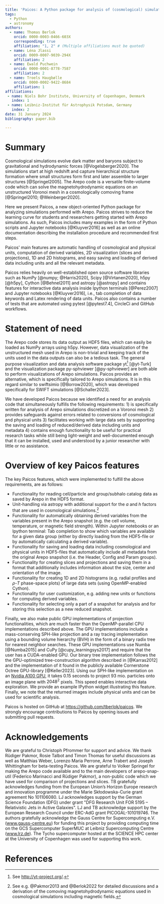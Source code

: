 ```yaml
---
title: 'Paicos: A Python package for analysis of (cosmological) simulations performed with Arepo'
tags:
  - Python
  - astronomy
authors:
  - name: Thomas Berlok
    orcid: 0000-0003-0466-603X
    corresponding: true
    affiliation: "1, 2" # (Multiple affiliations must be quoted)
  - name: Léna Jlassi
    orcid: 0009-0007-9039-294X
    affiliation: 2
  - name: Ewald Puchwein
    orcid: 0000-0001-8778-7587
    affiliation: 2
  - name: Troels Haugbølle
    orcid: 0000-0002-9422-8684
    affiliation: 1
affiliations:
 - name: Niels Bohr Institute, University of Copenhagen, Denmark
   index: 1
 - name: Leibniz-Institut für Astrophysik Potsdam, Germany
   index: 2
date: 31 January 2024
bibliography: paper.bib

---
```


# Summary

Cosmological simulations evolve dark matter and baryons subject to
gravitational and hydrodynamic forces [@Vogelsberger2020]. The simulations
start at high redshift and capture hierarchical structure formation where
small structures form first and later assemble to larger structures
[@Springel2005]. The Arepo code is a versatile finite-volume code which can
solve the magnetohydrodynamic equations on an unstructured Voronoi mesh in a
cosmologically comoving frame [@Springel2010; @Weinberger2020].

Here we present Paicos, a new object-oriented Python package for analyzing
simulations performed with Arepo. Paicos strives to reduce the learning curve
for students and researchers getting started with Arepo simulations. As such,
Paicos includes many examples in the form of Python scripts and Jupyter
notebooks [@Kluyver2016] as well as an online documentation describing
the installation procedure and recommended first steps.

Paicos' main features are automatic handling of cosmological
and physical units, computation of
derived variables, 2D visualization (slices and projections),
1D and 2D histograms, and easy
saving and loading of derived data including units and all the relevant
metadata.

Paicos relies heavily on well-established open source software libraries such
as NumPy [@numpy; @Harris2020], Scipy [@Virtanen2020], h5py [@h5py], Cython
[@Behnel2011] and astropy [@astropy] and contains features for interactive
data analysis inside Ipython terminals [@Perez2007] and Jupyter notebooks
[@Kluyver2016], i.e., tab completion of data keywords and Latex rendering of
data units. Paicos also contains a number of tests that are automated using
pytest [@pytest7.4], CircleCi and GitHub workflows.

# Statement of need

The Arepo code stores its data output as HDF5 files, which can easily be loaded
as NumPy arrays using h5py. However, data visualization of the unstructured mesh
used in Arepo is non-trivial and keeping track of the units used in the data
outputs can also be a tedious task. The general purpose visualization and data analysis
software package yt[^yt] [@yt-Turk] and the visualization
package py-sphviewer [@py-sphviewer] are both able to perform visualizations
of Arepo simulations. Paicos provides an alternative, which is
specifically tailored to Arepo simulations.
It is in this regard
similar to swiftsimio [@Borrow2020], which was developed specifically
for SWIFT simulations [@Schaller2023].

We have developed Paicos because we identified a need for an analysis code
that simultaneously fulfills the following requirements: 1) is specifically
written for analysis of Arepo simulations discretized on a Voronoi mesh 2)
provides safeguards against errors related to conversions of cosmological and
physical units 3) facilitates working with large data sets by supporting the
saving and loading of reduced/derived data including
units and metadata
4) contains enough functionality to be useful for
practical research tasks while still being light-weight and well-documented
enough that it can be installed, used and understood by a junior
researcher with little or no assistance.

# Overview of key Paicos features

The key Paicos features, which were implemented to fulfill the above
requirements, are as follows:

- Functionality for reading cell/particle and group/subhalo
  catalog data as saved by Arepo in the HDF5 format.
- Unit-handling via astropy with additional support for the $a$ and $h$
  factors that are used in cosmological simulations.[^comoving]
- Functionality for automatically obtaining derived variables from the
  variables present in the Arepo snapshot (e.g. the cell volume, temperature,
  or magnetic field strength).
  Within Jupyter notebooks or an
  Ipython terminal: Tab completion to show which variables are available for
  a given data group (either by directly loading from the HDF5-file or by
  automatically calculating a derived variable).
- Functionality for saving and loading data including cosmological and
  physical units in HDF5-files that automatically include all metadata from
  the original Arepo snapshot (i.e. the Header, Config and Param groups).
- Functionality for creating slices and projections and saving them in a
  format that additionally includes information about the size, center and
  orientation of the image.
- Functionality for creating 1D and 2D histograms (e.g. radial profiles and
  $\rho$-$T$ phase-space plots) of large data sets (using OpenMP-enabled
  Cython).
- Functionality for user customization, e.g. adding new units or functions for
  computing derived variables.
- Functionality for selecting only a part of a snapshot for analysis and for
  storing this selection as a new reduced snapshot.

Finally, we also make public GPU implementations of projection
functionalities, which are much faster than the OpenMP-parallel CPU
implementations described above.
The GPU implementations include a mass-conserving SPH-like projection and a
ray tracing implementation using a bounding volume hierarchy (BVH) in the
form of a binary radix tree for nearest neighbor searches. These GPU implementations use
Numba [@Numba2015] and CuPy [@cupy_learningsys2017] and require that the user
has a CUDA-enabled GPU. Our binary tree implementation follows the
the GPU-optimized tree-construction algorithm described in [@Karras2012] and
the implementation of it found in the publicly available Cornerstone
Octree GPU-library [@Keller2023]. Using our SPH-like
implementation on an [Nvidia A100 GPU](https://www.nvidia.com/en-us/data-center/a100/),
it takes 0.15 seconds to
project 93 mio. particles onto an image plane with $2048^2$ pixels. This
speed enables interactive data exploration. We provide an example IPython
widget illustrating this feature. Finally, we note that the returned images
include physical units and can be used for scientific analysis.

Paicos is hosted on GitHub at https://github.com/tberlok/paicos. We strongly
encourage contributions to Paicos by opening issues and submitting pull requests.

[^yt]: See http://yt-project.org/.

[^comoving]: See e.g. @Pakmor2013 and @Berlok2022 for detailed discussions and
a derivation of the comoving magnetohydrodynamic equations used in
cosmological simulations including magnetic fields.


# Acknowledgements

We are grateful to Christoph Pfrommer for support and advice. We thank Rüdiger
Pakmor, Rosie Talbot and Timon Thomas for useful discussions as well as
Matthias Weber, Lorenzo Maria Perrone, Arne Trabert and Joseph Whittingham
for beta-testing Paicos. We are grateful to Volker Springel for making the
Arepo code available and to the main developers of arepo-snap-util
(Federico Marinacci and Rüdiger Pakmor), a non-public code which we have used
for comparison of projections and slices. TB gratefully acknowledges funding
from the European Union’s Horizon Europe research and innovation programme
under the Marie Skłodowska-Curie grant agreement No 101106080. LJ acknowledges
support by the German Science Foundation (DFG) under grant "DFG Research Unit FOR
5195 – Relativistic Jets in Active Galaxies".
LJ and TB acknowledge support by the European Research Council under ERC-AdG grant
PICOGAL-101019746. The authors gratefully acknowledge the Gauss Centre for
Supercomputing e.V. (www.gauss-centre.eu) for funding this project by
providing computing time on the GCS Supercomputer SuperMUC at Leibniz
Supercomputing Centre (www.lrz.de). The Tycho supercomputer hosted at the
SCIENCE HPC center at the University of Copenhagen was used for supporting
this work.

# References